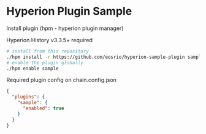 # Hyperion Plugin Sample

Install plugin (hpm - hyperion plugin manager)

Hyperion History v3.3.5+ required
```bash
# install from this repository
./hpm install -r https://github.com/eosrio/hyperion-sample-plugin sample
# enable the plugin globally
./hpm enable sample
```

Required plugin config on chain.config.json

```json
{
  "plugins": {
    "sample": {
      "enabled": true
    }
  }
}
```
